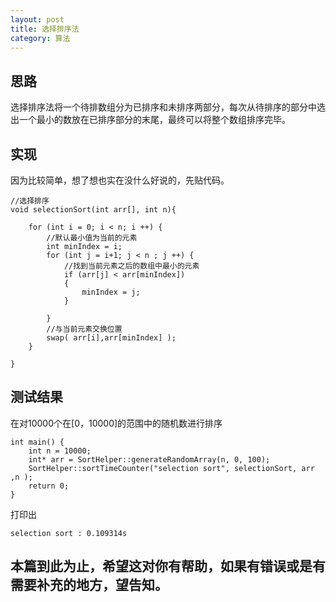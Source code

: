 ```yaml
---
layout: post
title: 选择排序法
category: 算法
---
```


## 思路

选择排序法将一个待排数组分为已排序和未排序两部分，每次从待排序的部分中选出一个最小的数放在已排序部分的末尾，最终可以将整个数组排序完毕。

## 实现

因为比较简单，想了想也实在没什么好说的，先贴代码。

```
//选择排序
void selectionSort(int arr[], int n){

    for (int i = 0; i < n; i ++) {
        //默认最小值为当前的元素
        int minIndex = i;
        for (int j = i+1; j < n ; j ++) {
            //找到当前元素之后的数组中最小的元素
            if (arr[j] < arr[minIndex])
            {
                minIndex = j;
            }

        }
        //与当前元素交换位置
        swap( arr[i],arr[minIndex] );
    }

}

``` 

## 测试结果

在对10000个在[0，10000]的范围中的随机数进行排序

```
int main() {
    int n = 10000;
    int* arr = SortHelper::generateRandomArray(n, 0, 100);
    SortHelper::sortTimeCounter("selection sort", selectionSort, arr ,n );
    return 0;
}
```
打印出

```
selection sort : 0.109314s
```

## 本篇到此为止，希望这对你有帮助，如果有错误或是有需要补充的地方，望告知。


